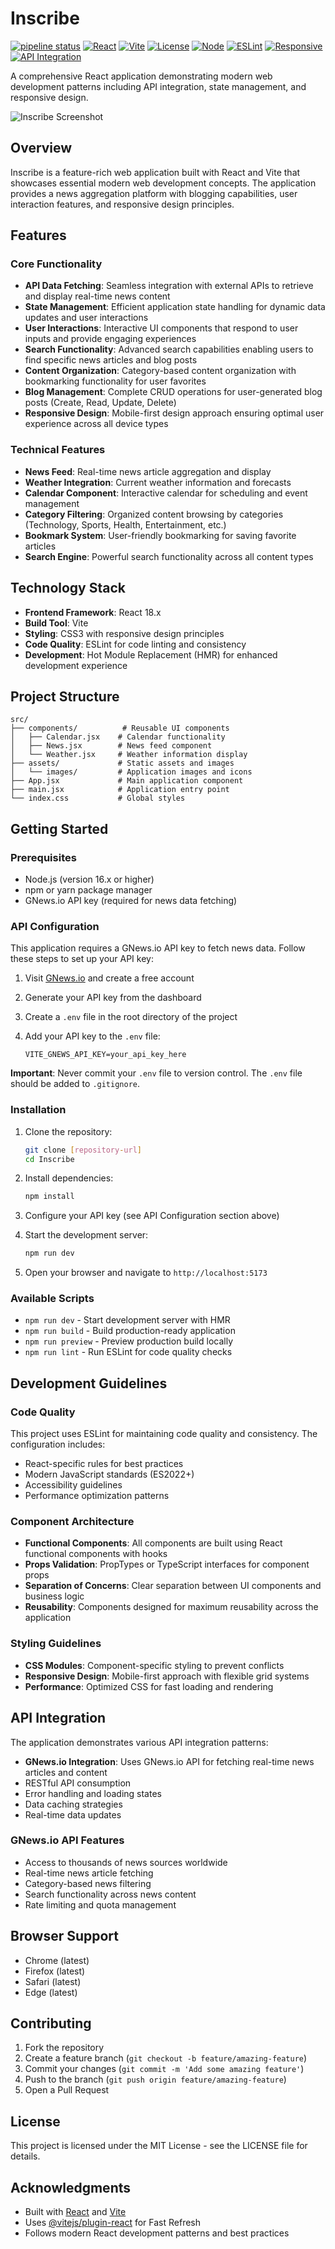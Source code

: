 # Inscribe

[![pipeline status](https://gitlab.com/astryx-labs/Inscribe/badges/main/pipeline.svg)](https://gitlab.com/astryx-labs/Inscribe/-/commits/main)
[![React](https://img.shields.io/badge/React-18.x-blue.svg)](https://reactjs.org/)
[![Vite](https://img.shields.io/badge/Vite-Latest-646CFF.svg)](https://vitejs.dev/)
[![License](https://img.shields.io/badge/License-MIT-green.svg)](LICENSE)
[![Node](https://img.shields.io/badge/Node-%3E%3D16.x-brightgreen.svg)](https://nodejs.org/)
[![ESLint](https://img.shields.io/badge/ESLint-Enabled-4B32C3.svg)](https://eslint.org/)
[![Responsive](https://img.shields.io/badge/Design-Responsive-orange.svg)](#features)
[![API Integration](https://img.shields.io/badge/API-Integrated-blue.svg)](#api-integration)

A comprehensive React application demonstrating modern web development patterns including API integration, state management, and responsive design.

![Inscribe Screenshot](screenshot.png)

## Overview

Inscribe is a feature-rich web application built with React and Vite that showcases essential modern web development concepts. The application provides a news aggregation platform with blogging capabilities, user interaction features, and responsive design principles.

## Features

### Core Functionality

- **API Data Fetching**: Seamless integration with external APIs to retrieve and display real-time news content
- **State Management**: Efficient application state handling for dynamic data updates and user interactions
- **User Interactions**: Interactive UI components that respond to user inputs and provide engaging experiences
- **Search Functionality**: Advanced search capabilities enabling users to find specific news articles and blog posts
- **Content Organization**: Category-based content organization with bookmarking functionality for user favorites
- **Blog Management**: Complete CRUD operations for user-generated blog posts (Create, Read, Update, Delete)
- **Responsive Design**: Mobile-first design approach ensuring optimal user experience across all device types

### Technical Features

- **News Feed**: Real-time news article aggregation and display
- **Weather Integration**: Current weather information and forecasts
- **Calendar Component**: Interactive calendar for scheduling and event management
- **Category Filtering**: Organized content browsing by categories (Technology, Sports, Health, Entertainment, etc.)
- **Bookmark System**: User-friendly bookmarking for saving favorite articles
- **Search Engine**: Powerful search functionality across all content types

## Technology Stack

- **Frontend Framework**: React 18.x
- **Build Tool**: Vite
- **Styling**: CSS3 with responsive design principles
- **Code Quality**: ESLint for code linting and consistency
- **Development**: Hot Module Replacement (HMR) for enhanced development experience

## Project Structure

```text
src/
├── components/          # Reusable UI components
│   ├── Calendar.jsx    # Calendar functionality
│   ├── News.jsx        # News feed component
│   └── Weather.jsx     # Weather information display
├── assets/             # Static assets and images
│   └── images/         # Application images and icons
├── App.jsx             # Main application component
├── main.jsx            # Application entry point
└── index.css           # Global styles
```

## Getting Started

### Prerequisites

- Node.js (version 16.x or higher)
- npm or yarn package manager
- GNews.io API key (required for news data fetching)

### API Configuration

This application requires a GNews.io API key to fetch news data. Follow these steps to set up your API key:

1. Visit [GNews.io](https://gnews.io/) and create a free account
2. Generate your API key from the dashboard
3. Create a `.env` file in the root directory of the project
4. Add your API key to the `.env` file:

   ```env
   VITE_GNEWS_API_KEY=your_api_key_here
   ```

**Important**: Never commit your `.env` file to version control. The `.env` file should be added to `.gitignore`.

### Installation

1. Clone the repository:

   ```bash
   git clone [repository-url]
   cd Inscribe
   ```

2. Install dependencies:

   ```bash
   npm install
   ```

3. Configure your API key (see API Configuration section above)

4. Start the development server:

   ```bash
   npm run dev
   ```

5. Open your browser and navigate to `http://localhost:5173`

### Available Scripts

- `npm run dev` - Start development server with HMR
- `npm run build` - Build production-ready application
- `npm run preview` - Preview production build locally
- `npm run lint` - Run ESLint for code quality checks

## Development Guidelines

### Code Quality

This project uses ESLint for maintaining code quality and consistency. The configuration includes:

- React-specific rules for best practices
- Modern JavaScript standards (ES2022+)
- Accessibility guidelines
- Performance optimization patterns

### Component Architecture

- **Functional Components**: All components are built using React functional components with hooks
- **Props Validation**: PropTypes or TypeScript interfaces for component props
- **Separation of Concerns**: Clear separation between UI components and business logic
- **Reusability**: Components designed for maximum reusability across the application

### Styling Guidelines

- **CSS Modules**: Component-specific styling to prevent conflicts
- **Responsive Design**: Mobile-first approach with flexible grid systems
- **Performance**: Optimized CSS for fast loading and rendering

## API Integration

The application demonstrates various API integration patterns:

- **GNews.io Integration**: Uses GNews.io API for fetching real-time news articles and content
- RESTful API consumption
- Error handling and loading states
- Data caching strategies
- Real-time data updates

### GNews.io API Features

- Access to thousands of news sources worldwide
- Real-time news article fetching
- Category-based news filtering
- Search functionality across news content
- Rate limiting and quota management

## Browser Support

- Chrome (latest)
- Firefox (latest)
- Safari (latest)
- Edge (latest)

## Contributing

1. Fork the repository
2. Create a feature branch (`git checkout -b feature/amazing-feature`)
3. Commit your changes (`git commit -m 'Add some amazing feature'`)
4. Push to the branch (`git push origin feature/amazing-feature`)
5. Open a Pull Request

## License

This project is licensed under the MIT License - see the LICENSE file for details.

## Acknowledgments

- Built with [React](https://reactjs.org/) and [Vite](https://vitejs.dev/)
- Uses [@vitejs/plugin-react](https://github.com/vitejs/vite-plugin-react) for Fast Refresh
- Follows modern React development patterns and best practices
